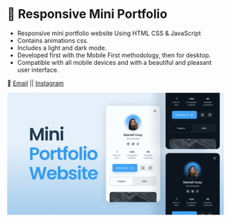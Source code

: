 # 💼 Responsive Mini Portfolio

- Responsive mini portfolio website Using HTML CSS & JavaScript
- Contains animations css.
- Includes a light and dark mode.
- Developed first with the Mobile First methodology, then for desktop.
- Compatible with all mobile devices and with a beautiful and pleasant user interface.

💙 [Email](omarmajdi115@gmail.com) || [Instagram](https://www.instagram.com/omar_majdi_r/)

![preview img](/preview.png)
